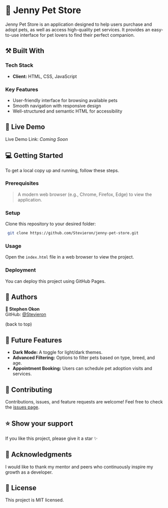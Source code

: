 # 📖 Jenny Pet Store

Jenny Pet Store is an application designed to help users purchase and adopt pets, as well as access high-quality pet services. It provides an easy-to-use interface for pet lovers to find their perfect companion.

## ⚒️ Built With

### Tech Stack

- **Client:** HTML, CSS, JavaScript

### Key Features

- User-friendly interface for browsing available pets
- Smooth navigation with responsive design
- Well-structured and semantic HTML for accessibility

## 🚀 Live Demo

Live Demo Link: _Coming Soon_

## 💻 Getting Started

To get a local copy up and running, follow these steps.

### Prerequisites

> A modern web browser (e.g., Chrome, Firefox, Edge) to view the application.

### Setup

Clone this repository to your desired folder:

```sh
 git clone https://github.com/Stevieron/jenny-pet-store.git
```

### Usage

Open the `index.html` file in a web browser to view the project.

### Deployment

You can deploy this project using GitHub Pages.

## 👥 Authors

**👤 Stephen Okon**  
GitHub: [@Stevieron](https://github.com/Stevieron)

(back to top)

## 🌟 Future Features

- **Dark Mode:** A toggle for light/dark themes.
- **Advanced Filtering:** Options to filter pets based on type, breed, and age.
- **Appointment Booking:** Users can schedule pet adoption visits and services.

## 🤝 Contributing

Contributions, issues, and feature requests are welcome! Feel free to check the [issues page](https://github.com/Stevieron/jenny-pet-store/issues).

## ⭐ Show your support

If you like this project, please give it a star ✨

## 🙏 Acknowledgments

I would like to thank my mentor and peers who continuously inspire my growth as a developer.

## 📝 License

This project is MIT licensed.
